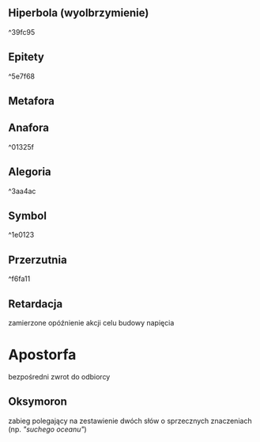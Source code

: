 
## Hiperbola (wyolbrzymienie)

^39fc95


## Epitety

^5e7f68

## Metafora

## Anafora

^01325f

## Alegoria

^3aa4ac

## Symbol

^1e0123

## Przerzutnia

^f6fa11

## Retardacja

zamierzone opóźnienie akcji celu budowy napięcia

# Apostorfa
bezpośredni zwrot do odbiorcy

## Oksymoron
zabieg polegający na zestawienie dwóch słów o sprzecznych znaczeniach (np. *"suchego oceanu"*)